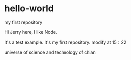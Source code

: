# hello-world
my first repository

Hi
Jerry here, I like Node.

It's a test example.
It's my first repository.
modify at 15：22

universe of science and technology of chian 
